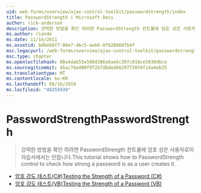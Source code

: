 ```yaml
---
uid: web-forms/overview/ajax-control-toolkit/passwordstrength/index
title: PasswordStrength | Microsoft Docs
author: rick-anderson
description: 강력한 방법을 확인 하려면 PasswordStrength 컨트롤에 암호 성은 사용자로이 자습서에서는 만듭니다.
ms.author: riande
ms.date: 11/14/2011
ms.assetid: bdbeb8f7-90e7-4bc5-aeb6-0f928660fb4f
msc.legacyurl: /web-forms/overview/ajax-control-toolkit/passwordstrength
msc.type: chapter
ms.openlocfilehash: 08a4dab55e5084286e6ae6c397c018ce5030dbce
ms.sourcegitcommit: 45ac74e400f9f2b7dbded66297730f6f14a4eb25
ms.translationtype: MT
ms.contentlocale: ko-KR
ms.lasthandoff: 08/16/2018
ms.locfileid: "48255939"
---
```

<a name="passwordstrength"></a><span data-ttu-id="4c816-103">PasswordStrength</span><span class="sxs-lookup"><span data-stu-id="4c816-103">PasswordStrength</span></span>
====================
> <span data-ttu-id="4c816-104">강력한 방법을 확인 하려면 PasswordStrength 컨트롤에 암호 성은 사용자로이 자습서에서는 만듭니다.</span><span class="sxs-lookup"><span data-stu-id="4c816-104">This tutorial shows how to PasswordStrength control to check how strong a password is as a user creates it.</span></span>


- [<span data-ttu-id="4c816-105">암호 강도 테스트(C#)</span><span class="sxs-lookup"><span data-stu-id="4c816-105">Testing the Strength of a Password (C#)</span></span>](testing-the-strength-of-a-password-cs.md)
- [<span data-ttu-id="4c816-106">암호 강도 테스트(VB)</span><span class="sxs-lookup"><span data-stu-id="4c816-106">Testing the Strength of a Password (VB)</span></span>](testing-the-strength-of-a-password-vb.md)

